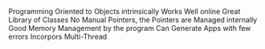 Programming Oriented to Objects intrinsically
Works Well online
Great Library of Classes
No Manual Pointers, the Pointers are Managed internally
Good Memory Management by the program
Can Generate Apps with few errors
Incorpors Multi-Thread